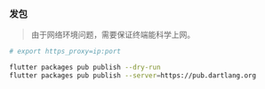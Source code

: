 

### 发包

> 由于网络环境问题，需要保证终端能科学上网。

```sh
# export https_proxy=ip:port

flutter packages pub publish --dry-run
flutter packages pub publish --server=https://pub.dartlang.org
```

